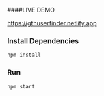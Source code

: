 ####LIVE DEMO

https://gthuserfinder.netlify.app



### Install Dependencies

```
npm install
```

### Run

```
npm start
```

